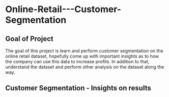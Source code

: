 # Online-Retail---Customer-Segmentation

## **Goal of Project**

The goal of this project is learn and perform customer segmentation on the online retail dataset, hopefully come up with important insights as to how the company can use this data to increase profits. In addition to that, understand the dataset and perform other analysis on the dataset along the way.

## **Customer Segmentation - Insights on results**


